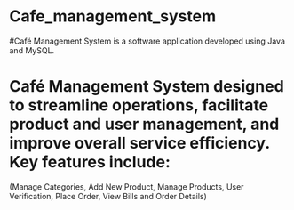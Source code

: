 # Cafe_management_system
#Café Management System is a software application developed using Java and MySQL.
# Café Management System designed to streamline operations, facilitate product and user management, and improve overall service efficiency. Key features include:
(Manage Categories, Add New Product, Manage Products, User Verification, Place Order, View Bills and Order Details)






